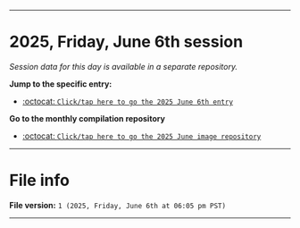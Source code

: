 
***

# 2025, Friday, June 6th session

_Session data for this day is available in a separate repository._

**Jump to the specific entry:**

- [:octocat: `Click/tap here to go the 2025 June 6th entry`](https://github.com/seanpm2001/SeansLifeArchive_Images_ModernSmurfsVillage_Y2025_V6/tree/SeansLifeArchive_ModernSmurfsVillage_Y2025_V6_Main-dev/2025/06_June/06/)

**Go to the monthly compilation repository**

- [:octocat: `Click/tap here to go the 2025 June image repository`](https://github.com/seanpm2001/SeansLifeArchive_Images_ModernSmurfsVillage_Y2025_V6/)

***

# File info

**File version:** `1 (2025, Friday, June 6th at 06:05 pm PST)`

***
